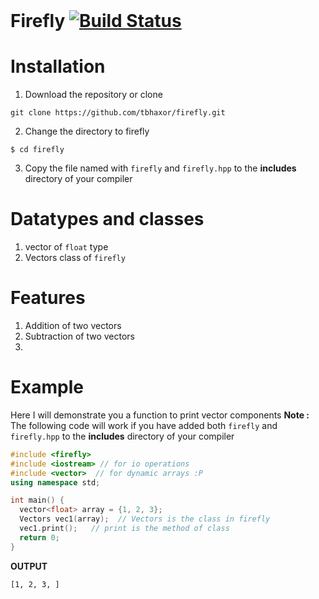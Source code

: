 <br>

# Firefly [![Build Status](https://travis-ci.org/tbhaxor/firefly.svg?branch=master)](https://travis-ci.org/tbhaxor/firefly)


# Installation
1. Download the repository or clone
```
git clone https://github.com/tbhaxor/firefly.git
```
2. Change the directory to firefly
```
$ cd firefly
```
3. Copy the file named with `firefly` and `firefly.hpp` to the **includes** directory of your compiler

# Datatypes and classes
1. vector of `float` type
2. Vectors class of `firefly`

# Features
1. Addition of two vectors
2. Subtraction of two vectors
3.

# Example
Here I will demonstrate you a function to print vector components
**Note :** The following code will work if you have added both `firefly` and `firefly.hpp` to the **includes** directory of your compiler
```cpp
#include <firefly>
#include <iostream> // for io operations
#include <vector>  // for dynamic arrays :P
using namespace std;

int main() {
  vector<float> array = {1, 2, 3};
  Vectors vec1(array);  // Vectors is the class in firefly 
  vec1.print();   // print is the method of class
  return 0;
}
```
**OUTPUT**
```
[1, 2, 3, ]
```
 
